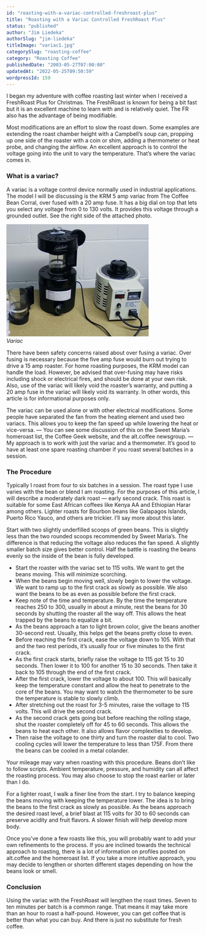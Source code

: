 ```yaml
---
id: "roasting-with-a-variac-controlled-freshroast-plus"
title: "Roasting with a Variac Controlled FreshRoast Plus"
status: "published"
author: "Jim Liedeka"
authorSlug: "jim-liedeka"
titleImage: "variac1.jpg"
categorySlug: "roasting-coffee"
category: "Roasting Coffee"
publishedDate: "2003-05-27T07:00:00"
updatedAt: "2022-05-25T09:50:59"
wordpressId: 159
---
```


I began my adventure with coffee roasting last winter when I received a FreshRoast Plus for Christmas. The FreshRoast is known for being a bit fast but it is an excellent machine to learn with and is relatively quiet. The FR also has the advantage of being modifiable.

Most modifications are an effort to slow the roast down. Some examples are extending the roast chamber height with a Campbell’s soup can, propping up one side of the roaster with a coin or shim, adding a thermometer or heat probe, and changing the airflow. An excellent approach is to control the voltage going into the unit to vary the temperature. That’s where the variac comes in.

### What is a variac?

A variac is a voltage control device normally used in industrial applications. The model I will be discussing is the KRM 5 amp variac from The Coffee Bean Corral, over fused with a 20 amp fuse. It has a big dial on top that lets you select any voltage from 0 to 130 volts. It provides this voltage through a grounded outlet. See the right side of the attached photo.

![Variac](variac1.jpg)  
*Variac*

There have been safety concerns raised about over fusing a variac. Over fusing is necessary because the five amp fuse would burn out trying to drive a 15 amp roaster. For home roasting purposes, the KRM model can handle the load. However, be advised that over-fusing may have risks including shock or electrical fires, and should be done at your own risk. Also, use of the variac will likely void the roaster’s warranty, and putting a 20 amp fuse in the variac will likely void its warranty. In other words, this article is for informational purposes only.

The variac can be used alone or with other electrical modifications. Some people have separated the fan from the heating element and used two variacs. This allows you to keep the fan speed up while lowering the heat or vice-versa. — You can see some discussion of this on the Sweet Maria’s homeroast list, the Coffee Geek website, and the alt.coffee newsgroup. — My approach is to work with just the variac and a thermometer. It’s good to have at least one spare roasting chamber if you roast several batches in a session.

### The Procedure

Typically I roast from four to six batches in a session. The roast type I use varies with the bean or blend I am roasting. For the purposes of this article, I will describe a moderately dark roast — early second crack. This roast is suitable for some East African coffees like Kenya AA and Ethiopian Harar among others. Lighter roasts for Bourbon beans like Galapagos Islands, Puerto Rico Yauco, and others are trickier. I’ll say more about this later.

Start with two slightly underfilled scoops of green beans. This is slightly less than the two rounded scoops recommended by Sweet Maria’s. The difference is that reducing the voltage also reduces the fan speed. A slightly smaller batch size gives better control. Half the battle is roasting the beans evenly so the inside of the bean is fully developed.

-   Start the roaster with the variac set to 115 volts. We want to get the beans moving. This will minimize scorching.
-   When the beans begin moving well, slowly begin to lower the voltage. We want to ramp up to the first crack as slowly as possible. We also want the beans to be as even as possible before the first crack.
-   Keep note of the time and temperature. By the time the temperature reaches 250 to 300, usually in about a minute, rest the beans for 30 seconds by shutting the roaster all the way off. This allows the heat trapped by the beans to equalize a bit.
-   As the beans approach a tan to light brown color, give the beans another 30-second rest. Usually, this helps get the beans pretty close to even.
-   Before reaching the first crack, ease the voltage down to 105. With that and the two rest periods, it’s usually four or five minutes to the first crack.
-   As the first crack starts, briefly raise the voltage to 115 got 15 to 30 seconds. Then lower it to 100 for another 15 to 30 seconds. Then take it back to 105 through the end of the first crack.
-   After the first crack, lower the voltage to about 100. This will basically keep the temperature constant and allow the heat to penetrate to the core of the beans. You may want to watch the thermometer to be sure the temperature is stable to slowly climb.
-   After stretching out the roast for 3-5 minutes, raise the voltage to 115 volts. This will drive the second crack.
-   As the second crack gets going but before reaching the rolling stage, shut the roaster completely off for 45 to 60 seconds. This allows the beans to heat each other. It also allows flavor complexities to develop.
-   Then raise the voltage to one thirty and turn the roaster dial to cool. Two cooling cycles will lower the temperature to less than 175F. From there the beans can be cooled in a metal colander.

Your mileage may vary when roasting with this procedure. Beans don’t like to follow scripts. Ambient temperature, pressure, and humidity can all affect the roasting process. You may also choose to stop the roast earlier or later than I do.

For a lighter roast, I walk a finer line from the start. I try to balance keeping the beans moving with keeping the temperature lower. The idea is to bring the beans to the first crack as slowly as possible. As the beans approach the desired roast level, a brief blast at 115 volts for 30 to 60 seconds can preserve acidity and fruit flavors. A slower finish will help develop more body.

Once you’ve done a few roasts like this, you will probably want to add your own refinements to the process. If you are inclined towards the technical approach to roasting, there is a lot of information on profiles posted on alt.coffee and the homeroast list. If you take a more intuitive approach, you may decide to lengthen or shorten different stages depending on how the beans look or smell.

### Conclusion

Using the variac with the FreshRoast will lengthen the roast times. Seven to ten minutes per batch is a common range. That means it may take more than an hour to roast a half-pound. However, you can get coffee that is better than what you can buy. And there is just no substitute for fresh coffee.